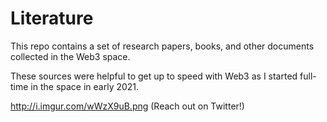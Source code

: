 # Literature

This repo contains a set of research papers, books, and other documents collected in the Web3 space.

These sources were helpful to get up to speed with Web3 as I started full-time in the space in early 2021.

http://i.imgur.com/wWzX9uB.png (Reach out on Twitter!)
